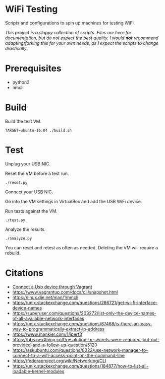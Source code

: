 # WiFi Testing

Scripts and configurations to spin up machines for testing WiFi.

_This project is a sloppy collection of scripts. Files are here for documentation, but do not expect the best quality. I would **not** recommend adapting/forking this for your own needs, as I expect the scripts to change drastically_.

# Prerequisites

* python3
* nmcli

# Build

Build the test VM.

```
TARGET=ubuntu-16.04 ./build.sh
```

# Test

Unplug your USB NIC.

Reset the VM before a test run.

```
./reset.py
```

Connect your USB NIC.

Go into the VM settings in VirtualBox and add the USB WiFi device.

Run tests against the VM.

```
./test.py
```

Analyze the results.

```
./analyze.py
```

You can reset and retest as often as needed. Deleting the VM will require a rebuild.

# Citations

* [Connect a Usb device through Vagrant](https://code-chronicle.blogspot.com/2014/08/connect-usb-device-through-vagrant.html)
* https://www.vagrantup.com/docs/cli/snapshot.html
* https://linux.die.net/man/1/nmcli
* https://unix.stackexchange.com/questions/286721/get-wi-fi-interface-device-names
* https://superuser.com/questions/203272/list-only-the-device-names-of-all-available-network-interfaces
* https://unix.stackexchange.com/questions/87468/is-there-an-easy-way-to-programmatically-extract-ip-address
* https://www.mankier.com/1/iperf3
* https://bbs.nextthing.co/t/resolution-to-secrets-were-required-but-not-provided-and-a-follow-up-question/5120
* https://askubuntu.com/questions/8322/use-network-manager-to-connect-to-a-wifi-access-point-on-the-command-line
* https://fedoraproject.org/wiki/Networking/CLI
* https://unix.stackexchange.com/questions/184877/how-to-list-all-loadable-kernel-modules

